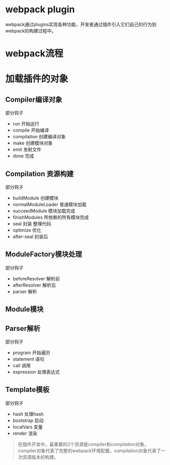 # webpack plugin

webpack通过plugins实现各种功能，开发者通过插件引入它们自己的行为到webpack的构建过程中。

# webpack流程


# 加载插件的对象

## Compiler编译对象

部分钩子
- run 开始运行
- compile 开始编译
- compilation 创建编译对象
- make 创建模块对象
- emit 发射文件
- done 完成

## Compilation 资源构建
部分钩子
- buildModule 创建模块
- normalModuleLoader 普通模块加载
- succeedModule 模块加载完成
- finishModules 所依赖的所有模块完成
- seal 封装 整理代码
- optimize 优化
- after-seal 封装后

## ModuleFactory模块处理
部分钩子
- beforeResolver 解析前
- afterResolver 解析后
- parser 解析

## Module模块

## Parser解析 
部分钩子
- program 开始遍历
- statement 语句
- call 调用
- expression 处理表达式

## Template模板
部分钩子
- hash 处理hash
- bootstrap 启动
- localVars 变量
- render 渲染

> 在插件开发中，最重要的2个资源是compiler和compilation对象，compiler对象代表了完整的webpack环境配置。compilation对象代表了一次资源版本的构建。